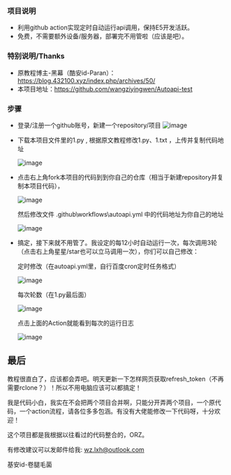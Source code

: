 ### 项目说明 ###
* 利用github action实现定时自动运行api调用，保持E5开发活跃。
* 免费，不需要额外设备/服务器，部署完不用管啦（应该是吧）。

### 特别说明/Thanks ###
* 原教程博主-黑幕（酷安id-Paran）：https://blog.432100.xyz/index.php/archives/50/
* 本项目地址：https://github.com/wangziyingwen/Autoapi-test

### 步骤 ###
* 登录/注册一个github账号，新建一个repository/项目
  ![image](https://github.com/wangziyingwen/Autoapi-test/blob/master/images/新建仓库.png)

* 下载本项目文件里的1.py , 根据原文教程修改1.py、1.txt ，上传并复制代码地址

  ![image](https://github.com/wangziyingwen/Autoapi-test/blob/master/images/代码地址.png)
  
* 点击右上角fork本项目的代码到到你自己的仓库（相当于新建repository并复制本项目代码），

  ![image](https://github.com/wangziyingwen/Autoapi-test/blob/master/images/fork.png)
  
  然后修改文件 .github\workflows\autoapi.yml 中的代码地址为你自己的地址
  
  ![image](https://github.com/wangziyingwen/Autoapi-test/blob/master/images/修改地方.png)
  
* 搞定，接下来就不用管了。我设定的每12小时自动运行一次，每次调用3轮（点击右上角星星/star也可以立马调用一次），你们可以自己修改：

   定时修改（在autoapi.yml里，自行百度cron定时任务格式）
   
   ![image](https://github.com/wangziyingwen/Autoapi-test/blob/master/images/定时.png)
   
   每次轮数（在1.py最后面）
   
   ![image](https://github.com/wangziyingwen/Autoapi-test/blob/master/images/次数.png)
   
   点击上面的Action就能看到每次的运行日志
   
   ![image](https://github.com/wangziyingwen/Autoapi-test/blob/master/images/Action.png)
   

## 最后 ##
  教程很直白了，应该都会弄吧。明天更新一下怎样网页获取refresh_token（不再需要rclone？）！所以不用电脑应该可以都搞定！

  我是代码小白，我实在不会把两个项目合并啊，只能分开弄两个项目，一个原代码，一个action流程，请各位多多包涵。有没有大佬能修改一下代码呀，十分欢迎！
  
  这个项目都是我根据以往看过的代码整合的，ORZ。
  
  有修改建议可以发邮件给我:
  wz.lxh@outlook.com
  
  基安id-卷腿毛菌
